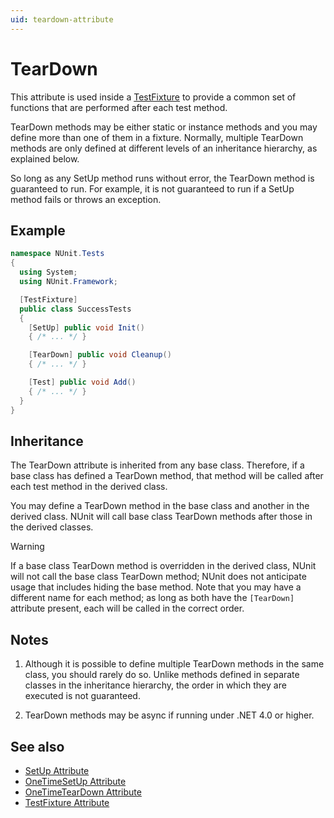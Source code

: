 ```yaml
---
uid: teardown-attribute
---
```


# TearDown

This attribute is used inside a [TestFixture](xref:testfixtureattribute) to provide a common set of functions that are performed after each test method.

TearDown methods may be either static or instance methods and you may define more than one of them in a fixture. Normally, multiple TearDown methods are only defined at different levels of an inheritance hierarchy, as explained below.

So long as any SetUp method runs without error, the TearDown method is guaranteed to run. For example, it is not guaranteed to run if a SetUp method fails or throws an exception.

## Example

```csharp
namespace NUnit.Tests
{
  using System;
  using NUnit.Framework;

  [TestFixture]
  public class SuccessTests
  {
    [SetUp] public void Init()
    { /* ... */ }

    [TearDown] public void Cleanup()
    { /* ... */ }

    [Test] public void Add()
    { /* ... */ }
  }
}
```

## Inheritance

The TearDown attribute is inherited from any base class. Therefore, if a base
class has defined a TearDown method, that method will be called
after each test method in the derived class.

You may define a TearDown method
in the base class and another in the derived class. NUnit will call base
class TearDown methods after those in the derived classes.

> [!WARNING]
> If a base class TearDown method is overridden in the derived class, NUnit will not call the base class TearDown method; NUnit does not anticipate usage that includes hiding the base method. Note that you may have a different name for each method; as long as both have the `[TearDown]` attribute present, each will be called in the correct order.

## Notes

1. Although it is possible to define multiple TearDown methods
   in the same class, you should rarely do so. Unlike methods defined in
   separate classes in the inheritance hierarchy, the order in which they
   are executed is not guaranteed.

2. TearDown methods may be async if running under .NET 4.0 or higher.

## See also

* [SetUp Attribute](setup.md)
* [OneTimeSetUp Attribute](onetimesetup.md)
* [OneTimeTearDown Attribute](onetimeteardown.md)
* [TestFixture Attribute](testfixture.md)
